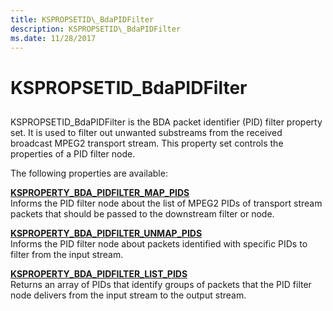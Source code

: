 ```yaml
---
title: KSPROPSETID\_BdaPIDFilter
description: KSPROPSETID\_BdaPIDFilter
ms.date: 11/28/2017
---
```


# KSPROPSETID\_BdaPIDFilter


## <span id="ddk_kspropsetid_bdapidfilter_ks"></span><span id="DDK_KSPROPSETID_BDAPIDFILTER_KS"></span>


KSPROPSETID\_BdaPIDFilter is the BDA packet identifier (PID) filter property set. It is used to filter out unwanted substreams from the received broadcast MPEG2 transport stream. This property set controls the properties of a PID filter node.

The following properties are available:

<span id="KSPROPERTY_BDA_PIDFILTER_MAP_PIDS"></span><span id="ksproperty_bda_pidfilter_map_pids"></span>[**KSPROPERTY\_BDA\_PIDFILTER\_MAP\_PIDS**](ksproperty-bda-pidfilter-map-pids.md)  
Informs the PID filter node about the list of MPEG2 PIDs of transport stream packets that should be passed to the downstream filter or node.

<span id="KSPROPERTY_BDA_PIDFILTER_UNMAP_PIDS"></span><span id="ksproperty_bda_pidfilter_unmap_pids"></span>[**KSPROPERTY\_BDA\_PIDFILTER\_UNMAP\_PIDS**](ksproperty-bda-pidfilter-unmap-pids.md)  
Informs the PID filter node about packets identified with specific PIDs to filter from the input stream.

<span id="KSPROPERTY_BDA_PIDFILTER_LIST_PIDS"></span><span id="ksproperty_bda_pidfilter_list_pids"></span>[**KSPROPERTY\_BDA\_PIDFILTER\_LIST\_PIDS**](ksproperty-bda-pidfilter-list-pids.md)  
Returns an array of PIDs that identify groups of packets that the PID filter node delivers from the input stream to the output stream.

 

 





